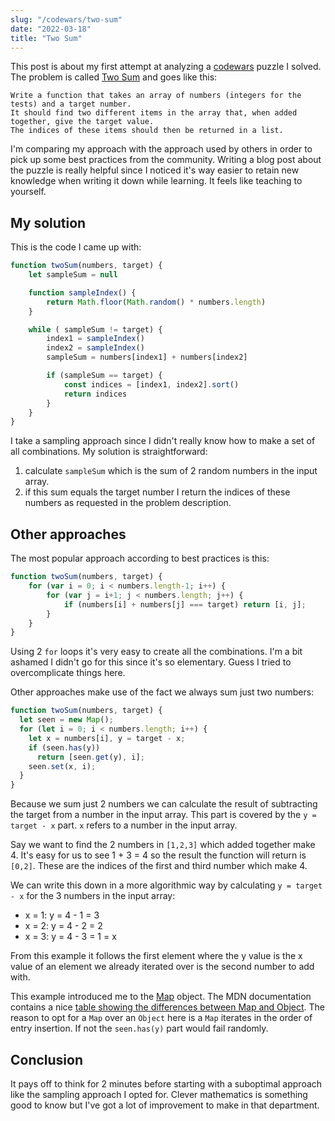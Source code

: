 ```yaml
---
slug: "/codewars/two-sum"
date: "2022-03-18"
title: "Two Sum"
---
```


This post is about my first attempt at analyzing a [codewars](https://www.codewars.com/dashboard) puzzle I solved.
The problem is called [Two Sum](https://www.codewars.com/kata/52c31f8e6605bcc646000082/javascript) and goes like this:

```
Write a function that takes an array of numbers (integers for the tests) and a target number.
It should find two different items in the array that, when added together, give the target value.
The indices of these items should then be returned in a list.
```

I'm comparing my approach with the approach used by others in order to pick up some best practices from the community.
Writing a blog post about the puzzle is really helpful since I noticed it's way easier to retain new knowledge when writing it down while learning.
It feels like teaching to yourself.

## My solution

This is the code I came up with:

```javascript
function twoSum(numbers, target) {
    let sampleSum = null

    function sampleIndex() {
        return Math.floor(Math.random() * numbers.length)
    }

    while ( sampleSum != target) {
        index1 = sampleIndex()
        index2 = sampleIndex()
        sampleSum = numbers[index1] + numbers[index2]

        if (sampleSum == target) {
            const indices = [index1, index2].sort()
            return indices
        }
    }
}
```

I take a sampling approach since I didn't really know how to make a set of all combinations.
My solution is straightforward: 

1) calculate `sampleSum` which is the sum of 2 random numbers in the input array.
2) if this sum equals the target number I return the indices of these numbers as requested in the problem description.

## Other approaches

The most popular approach according to best practices is this:

```javascript
function twoSum(numbers, target) {
    for (var i = 0; i < numbers.length-1; i++) {
        for (var j = i+1; j < numbers.length; j++) {
            if (numbers[i] + numbers[j] === target) return [i, j];
        }
    }
}
```

Using 2 `for` loops it's very easy to create all the combinations.
I'm a bit ashamed I didn't go for this since it's so elementary.
Guess I tried to overcomplicate things here.

Other approaches make use of the fact we always sum just two numbers:

```javascript
function twoSum(numbers, target) {
  let seen = new Map();
  for (let i = 0; i < numbers.length; i++) {
    let x = numbers[i], y = target - x;
    if (seen.has(y))
      return [seen.get(y), i];
    seen.set(x, i);
  }
}
```

Because we sum just 2 numbers we can calculate the result of subtracting the target from a number in the input array.
This part is covered by the `y = target - x` part.
`x` refers to a number in the input array.

Say we want to find the 2 numbers in `[1,2,3]` which added together make 4.
It's easy for us to see 1 + 3 = 4 so the result the function will return is `[0,2]`.
These are the indices of the first and third number which make 4.

We can write this down in a more algorithmic way by calculating `y = target - x` for the 3 numbers in the input array:

- x = 1: y = 4 - 1 = 3
- x = 2: y = 4 - 2 = 2
- x = 3: y = 4 - 3 = 1 = x

From this example it follows the first element where the y value is the x value of an element we already iterated over is the second number to add with.

This example introduced me to the [Map](https://developer.mozilla.org/en-US/docs/Web/JavaScript/Reference/Global_Objects/Map) object.
The MDN documentation contains a nice [table showing the differences between Map and Object](https://developer.mozilla.org/en-US/docs/Web/JavaScript/Reference/Global_Objects/Map#objects_vs._maps).
The reason to opt for a `Map` over an `Object` here is a `Map` iterates in the order of entry insertion.
If not the `seen.has(y)` part would fail randomly.

## Conclusion

It pays off to think for 2 minutes before starting with a suboptimal approach like the sampling approach I opted for.
Clever mathematics is something good to know but I've got a lot of improvement to make in that department.